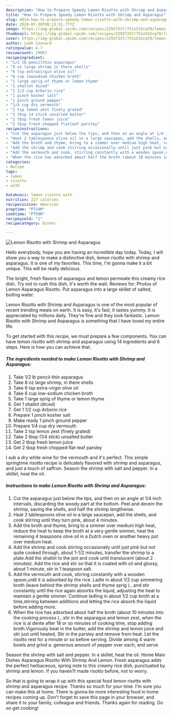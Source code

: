 ```yaml
---
description: "How to Prepare Speedy Lemon Risotto with Shrimp and Asparagus"
title: "How to Prepare Speedy Lemon Risotto with Shrimp and Asparagus"
slug: 4024-how-to-prepare-speedy-lemon-risotto-with-shrimp-and-asparagus
date: 2020-07-30T08:13:51.777Z
image: https://img-global.cpcdn.com/recipes/22937337/751x532cq70/lemon-risotto-with-shrimp-and-asparagus-recipe-main-photo.jpg
thumbnail: https://img-global.cpcdn.com/recipes/22937337/751x532cq70/lemon-risotto-with-shrimp-and-asparagus-recipe-main-photo.jpg
cover: https://img-global.cpcdn.com/recipes/22937337/751x532cq70/lemon-risotto-with-shrimp-and-asparagus-recipe-main-photo.jpg
author: Leah Leonard
ratingvalue: 4.7
reviewcount: 19067
recipeingredient:
- "1/2 lb pencilthin asparagus"
- "8 oz large shrimp in there shells"
- "6 tsp extravirgin olive oil"
- "6 cup lowsodium chicken broth"
- "1 large sprig of thyme or lemon thyme"
- "1 shallot diced"
- "1 1/2 cup Arborio rice"
- "1 pinch kosher salt"
- "1 pinch ground pepper"
- "1/4 cup dry vermouth"
- "2 tsp lemon zest finely grated"
- "2 tbsp 14 stick unsalted butter"
- "2 tbsp fresh lemon juice"
- "2 tbsp fresh chopped flatleaf parsley"
recipeinstructions:
- "Cut the asparagus just below the tips, and then on an angle at 1/4 inch intervals, discarding the woody part at the bottom. Peel and devein the shrimp, saving the shells, and half the shrimp lengthwise."
- "Heat 2 tablespoons olive oil in a large saucepan, add the shells, and cook stirring until they turn pink, about 4 minutes."
- "Add the broth and thyme, bring to a simmer over medium high heat, reduce the heat to keep the broth at a very gentle simmer, heat the remaining 4 teaspoons olive oil in a Dutch oven or another heavy pot over medium heat."
- "Add the shrimp and cook stirring occasionally until just pink but not quite cooked through, about 1-1/2 minutes, transfer the shrimp to a plate.Add the shallot to the pot and cook until translucent (about 2 minutes). Add the rice and stir so that it is coated with oil and glossy, about 1 minute, stir in 1 teaspoon salt."
- "Add the vermouth and cook, stirring constantly with a wooden spoon,until it is adsorbed by the rice. Ladle in about 1/2 cup simmering broth (leave behind the shrimp shells and thyme sprig )...and stir constantly until the rice again absorbs the liquid, adjusting the heat to maintain a gentle simmer. Continue ladling in about 1/2 cup broth at a time,stirring between additions and letting the rice absorb the liquid before adding more."
- "When the rice has adsorbed about half the broth (about 10 minutes into the cooking process ),..stir in the asparagus and lemon zest, when the rice is al dente after 18 or so minutes of cooking time, stop adding broth.Vigorously beat in the butter, add the shrimp and lemon juice and stir just until heated, Stir in the parsley and remove from heat. Let the risotto rest for a minute or so before serving. Divide among 4 warm bowls and grind a. generous amount of pepper over each, and serve"
categories:
- Recipe
tags:
- lemon
- risotto
- with

katakunci: lemon risotto with 
nutrition: 227 calories
recipecuisine: American
preptime: "PT14M"
cooktime: "PT50M"
recipeyield: "1"
recipecategory: Dinner

---
```



![Lemon Risotto with Shrimp and Asparagus](https://img-global.cpcdn.com/recipes/22937337/751x532cq70/lemon-risotto-with-shrimp-and-asparagus-recipe-main-photo.jpg)

Hello everybody, hope you are having an incredible day today. Today, I will show you a way to make a distinctive dish, lemon risotto with shrimp and asparagus. It is one of my favorites. This time, I'm gonna make it a bit unique. This will be really delicious.

The bright, fresh flavors of asparagus and lemon permeate this creamy rice dish. Try not to rush this dish, it&#39;s worth the wait. Reviews for: Photos of Lemon Asparagus Risotto. Put asparagus into a large skillet of salted, boiling water.

Lemon Risotto with Shrimp and Asparagus is one of the most popular of recent trending meals on earth. It is easy, it's fast, it tastes yummy. It is appreciated by millions daily. They're fine and they look fantastic. Lemon Risotto with Shrimp and Asparagus is something that I have loved my entire life.


To get started with this recipe, we must prepare a few components. You can have lemon risotto with shrimp and asparagus using 14 ingredients and 6 steps. Here is how you can achieve that.

<!--inarticleads1-->

##### The ingredients needed to make Lemon Risotto with Shrimp and Asparagus:

1. Take 1/2 lb pencil-thin asparagus
1. Take 8 oz large shrimp, in there shells
1. Take 6 tsp extra-virgin olive oil
1. Take 6 cup low-sodium chicken broth
1. Take 1 large sprig of thyme or lemon thyme
1. Get 1 shallot (diced)
1. Get 1 1/2 cup Arborio rice
1. Prepare 1 pinch kosher salt
1. Make ready 1 pinch ground pepper
1. Prepare 1/4 cup dry vermouth
1. Take 2 tsp lemon zest (finely grated)
1. Take 2 tbsp (1/4 stick) unsalted butter
1. Get 2 tbsp fresh lemon juice
1. Get 2 tbsp fresh chopped flat-leaf parsley


I sub a dry white wine for the vermouth and it&#39;s perfect. This simple springtime risotto recipe is delicately flavored with shrimp and asparagus, and just a touch of saffron. Season the shrimp with salt and pepper. In a skillet, heat the oil. 

<!--inarticleads2-->

##### Instructions to make Lemon Risotto with Shrimp and Asparagus:

1. Cut the asparagus just below the tips, and then on an angle at 1/4 inch intervals, discarding the woody part at the bottom. Peel and devein the shrimp, saving the shells, and half the shrimp lengthwise.
1. Heat 2 tablespoons olive oil in a large saucepan, add the shells, and cook stirring until they turn pink, about 4 minutes.
1. Add the broth and thyme, bring to a simmer over medium high heat, reduce the heat to keep the broth at a very gentle simmer, heat the remaining 4 teaspoons olive oil in a Dutch oven or another heavy pot over medium heat.
1. Add the shrimp and cook stirring occasionally until just pink but not quite cooked through, about 1-1/2 minutes, transfer the shrimp to a plate.Add the shallot to the pot and cook until translucent (about 2 minutes). Add the rice and stir so that it is coated with oil and glossy, about 1 minute, stir in 1 teaspoon salt.
1. Add the vermouth and cook, stirring constantly with a wooden spoon,until it is adsorbed by the rice. Ladle in about 1/2 cup simmering broth (leave behind the shrimp shells and thyme sprig )...and stir constantly until the rice again absorbs the liquid, adjusting the heat to maintain a gentle simmer. Continue ladling in about 1/2 cup broth at a time,stirring between additions and letting the rice absorb the liquid before adding more.
1. When the rice has adsorbed about half the broth (about 10 minutes into the cooking process ),..stir in the asparagus and lemon zest, when the rice is al dente after 18 or so minutes of cooking time, stop adding broth.Vigorously beat in the butter, add the shrimp and lemon juice and stir just until heated, Stir in the parsley and remove from heat. Let the risotto rest for a minute or so before serving. Divide among 4 warm bowls and grind a. generous amount of pepper over each, and serve


Season the shrimp with salt and pepper. In a skillet, heat the oil. Home Main Dishes Asparagus Risotto With Shrimp And Lemon. Fresh asparagus adds the perfect herbaceous, spring note to this creamy rice dish, punctuated by shrimp and lemon. If you haven?t made risotto before, not to worry. 

So that is going to wrap it up with this special food lemon risotto with shrimp and asparagus recipe. Thanks so much for your time. I'm sure you can make this at home. There is gonna be more interesting food in home recipes coming up. Don't forget to save this page in your browser, and share it to your family, colleague and friends. Thanks again for reading. Go on get cooking!
